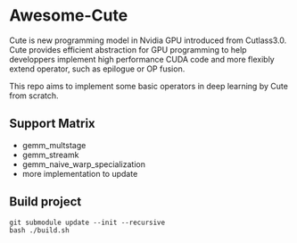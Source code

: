 # Awesome-Cute

Cute is new programming model in Nvidia GPU introduced from Cutlass3.0. Cute provides efficient abstraction for GPU programming to help developpers implement high performance CUDA code and more flexibly extend operator, such as epilogue or OP fusion.

This repo aims to implement some basic operators in deep learning by Cute from scratch.

## Support Matrix
- gemm_multstage
- gemm_streamk
- gemm_naive_warp_specialization
- more implementation to update

## Build project
``` shell
git submodule update --init --recursive
bash ./build.sh
```

